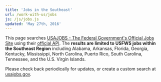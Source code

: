 ```yaml
---
title: 'Jobs in the Southeast'
url: /work-with-us/jobs
js: /js/jobs.js
updated: 'May 27th, 2016'
---
```


This page searches [USAJOBS - The Federal Government's Official Jobs Site](https://www.usajobs.gov/) using their [official API](https://developer.usajobs.gov/).  The **results are limited to USFWS jobs within the Southeast Region** including Alabama, Arkansas, Florida, Georgia, Kentucky, Mississippi, North Carolina, Puerto Rico, South Carolina, Tennessee, and the U.S. Virgin Islands.

Please check back periodically for updates, or create a custom search at [usajobs.gov](http://usajobs.gov).

<ul class="job-list"></ul>
